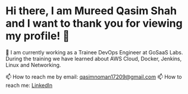 # Hi there, I am Mureed Qasim Shah and I want to thank you for viewing my profile! 👋
🔭 I am currently working as a Trainee DevOps Engineer at GoSaaS Labs. During the training we have learned about AWS Cloud, Docker, Jenkins, Linux and Networking. 

📫 How to reach me by email: qasimnoman17209@gmail.com 📫 How to reach me: [LinkedIn](https://www.linkedin.com/in/qasimshah710/)
